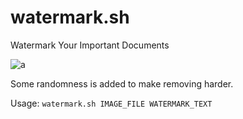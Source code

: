 # watermark.sh
Watermark Your Important Documents

![a](https://github.com/2xlink/watermark.sh/assets/8763936/181b24ee-fa24-498e-9eee-c36bccb161f7)

Some randomness is added to make removing harder.

Usage: `watermark.sh IMAGE_FILE WATERMARK_TEXT`
